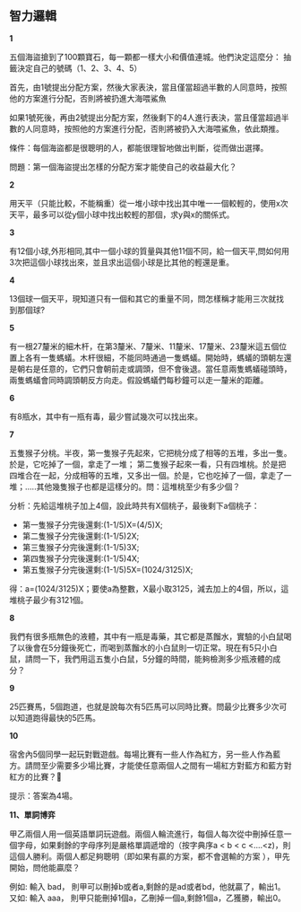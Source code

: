 ## 智力邏輯

**1**

五個海盜搶到了100顆寶石，每一顆都一樣大小和價值連城。他們決定這麼分： 抽籤決定自己的號碼（1、2、3、4、5） 

首先，由1號提出分配方案，然後大家表決，當且僅當超過半數的人同意時，按照他的方案進行分配，否則將被扔進大海喂鯊魚 

如果1號死後，再由2號提出分配方案，然後剩下的4人進行表決，當且僅當超過半數的人同意時，按照他的方案進行分配，否則將被扔入大海喂鯊魚，依此類推。

條件：每個海盜都是很聰明的人，都能很理智地做出判斷，從而做出選擇。

問題：第一個海盜提出怎樣的分配方案才能使自己的收益最大化？


**2**

用天平（只能比較，不能稱重）從一堆小球中找出其中唯一一個較輕的，使用x次天平，最多可以從y個小球中找出較輕的那個，求y與x的關係式。


**3**

有12個小球,外形相同,其中一個小球的質量與其他11個不同，給一個天平,問如何用3次把這個小球找出來，並且求出這個小球是比其他的輕還是重。


**4**

13個球一個天平，現知道只有一個和其它的重量不同，問怎樣稱才能用三次就找到那個球?


**5**

有一根27釐米的細木杆，在第3釐米、7釐米、11釐米、17釐米、23釐米這五個位置上各有一隻螞蟻。木杆很細，不能同時通過一隻螞蟻。開始時，螞蟻的頭朝左還是朝右是任意的，它們只會朝前走或調頭，但不會後退。當任意兩隻螞蟻碰頭時，兩隻螞蟻會同時調頭朝反方向走。假設螞蟻們每秒鐘可以走一釐米的距離。

**6**

有8瓶水，其中有一瓶有毒，最少嘗試幾次可以找出來。


**7**

五隻猴子分桃。半夜，第一隻猴子先起來，它把桃分成了相等的五堆，多出一隻。於是，它吃掉了一個，拿走了一堆； 第二隻猴子起來一看，只有四堆桃。於是把四堆合在一起，分成相等的五堆，又多出一個。於是，它也吃掉了一個，拿走了一堆；.....其他幾隻猴子也都是這樣分的。問：這堆桃至少有多少個？

分析：先給這堆桃子加上4個，設此時共有X個桃子，最後剩下a個桃子： 
- 第一隻猴子分完後還剩:(1-1/5)X=(4/5)X; 
- 第二隻猴子分完後還剩:(1-1/5)2X;
- 第三隻猴子分完後還剩:(1-1/5)3X;
- 第四隻猴子分完後還剩:(1-1/5)4X;
- 第五隻猴子分完後還剩:(1-1/5)5X=(1024/3125)X;

得：a=(1024/3125)X；要使a為整數，X最小取3125，減去加上的4個，所以，這堆桃子最少有3121個。

**8**

我們有很多瓶無色的液體，其中有一瓶是毒藥，其它都是蒸餾水，實驗的小白鼠喝了以後會在5分鐘後死亡，而喝到蒸餾水的小白鼠則一切正常。現在有5只小白鼠，請問一下，我們用這五隻小白鼠，5分鐘的時間，能夠檢測多少瓶液體的成分？


**9**

25匹賽馬，5個跑道，也就是說每次有5匹馬可以同時比賽。問最少比賽多少次可以知道跑得最快的5匹馬。


**10**

宿舍內5個同學一起玩對戰遊戲。每場比賽有一些人作為紅方，另一些人作為藍方。請問至少需要多少場比賽，才能使任意兩個人之間有一場紅方對藍方和藍方對紅方的比賽？

提示：答案為4場。


**11、單詞博弈**

甲乙兩個人用一個英語單詞玩遊戲。兩個人輪流進行，每個人每次從中刪掉任意一個字母，如果剩餘的字母序列是嚴格單調遞增的（按字典序a < b < c <....<z)，則這個人勝利。兩個人都足夠聰明（即如果有贏的方案，都不會選輸的方案 ），甲先開始，問他能贏麼？

例如: 輸入 bad， 則甲可以刪掉b或者a,剩餘的是ad或者bd，他就贏了，輸出1。
又如: 輸入 aaa， 則甲只能刪掉1個a，乙刪掉一個a,剩餘1個a，乙獲勝，輸出0。
